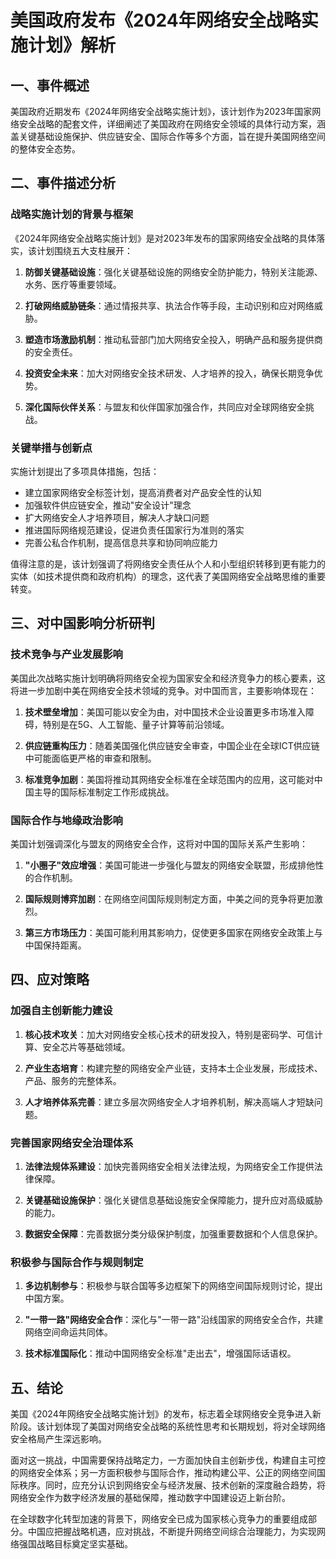 # 美国政府发布《2024年网络安全战略实施计划》解析

## 一、事件概述

美国政府近期发布《2024年网络安全战略实施计划》，该计划作为2023年国家网络安全战略的配套文件，详细阐述了美国政府在网络安全领域的具体行动方案，涵盖关键基础设施保护、供应链安全、国际合作等多个方面，旨在提升美国网络空间的整体安全态势。

## 二、事件描述分析

### 战略实施计划的背景与框架

《2024年网络安全战略实施计划》是对2023年发布的国家网络安全战略的具体落实，该计划围绕五大支柱展开：

1. **防御关键基础设施**：强化关键基础设施的网络安全防护能力，特别关注能源、水务、医疗等重要领域。

2. **打破网络威胁链条**：通过情报共享、执法合作等手段，主动识别和应对网络威胁。

3. **塑造市场激励机制**：推动私营部门加大网络安全投入，明确产品和服务提供商的安全责任。

4. **投资安全未来**：加大对网络安全技术研发、人才培养的投入，确保长期竞争优势。

5. **深化国际伙伴关系**：与盟友和伙伴国家加强合作，共同应对全球网络安全挑战。

### 关键举措与创新点

实施计划提出了多项具体措施，包括：

- 建立国家网络安全标签计划，提高消费者对产品安全性的认知
- 加强软件供应链安全，推动"安全设计"理念
- 扩大网络安全人才培养项目，解决人才缺口问题
- 推进国际网络规范建设，促进负责任国家行为准则的落实
- 完善公私合作机制，提高信息共享和协同响应能力

值得注意的是，该计划强调了将网络安全责任从个人和小型组织转移到更有能力的实体（如技术提供商和政府机构）的理念，这代表了美国网络安全战略思维的重要转变。

## 三、对中国影响分析研判

### 技术竞争与产业发展影响

美国此次战略实施计划明确将网络安全视为国家安全和经济竞争力的核心要素，这将进一步加剧中美在网络安全技术领域的竞争。对中国而言，主要影响体现在：

1. **技术壁垒增加**：美国可能以安全为由，对中国技术企业设置更多市场准入障碍，特别是在5G、人工智能、量子计算等前沿领域。

2. **供应链重构压力**：随着美国强化供应链安全审查，中国企业在全球ICT供应链中可能面临更严格的审查和限制。

3. **标准竞争加剧**：美国将推动其网络安全标准在全球范围内的应用，这可能对中国主导的国际标准制定工作形成挑战。

### 国际合作与地缘政治影响

美国计划强调深化与盟友的网络安全合作，这将对中国的国际关系产生影响：

1. **"小圈子"效应增强**：美国可能进一步强化与盟友的网络安全联盟，形成排他性的合作机制。

2. **国际规则博弈加剧**：在网络空间国际规则制定方面，中美之间的竞争将更加激烈。

3. **第三方市场压力**：美国可能利用其影响力，促使更多国家在网络安全政策上与中国保持距离。

## 四、应对策略

### 加强自主创新能力建设

1. **核心技术攻关**：加大对网络安全核心技术的研发投入，特别是密码学、可信计算、安全芯片等基础领域。

2. **产业生态培育**：构建完整的网络安全产业链，支持本土企业发展，形成技术、产品、服务的完整体系。

3. **人才培养体系完善**：建立多层次网络安全人才培养机制，解决高端人才短缺问题。

### 完善国家网络安全治理体系

1. **法律法规体系建设**：加快完善网络安全相关法律法规，为网络安全工作提供法律保障。

2. **关键基础设施保护**：强化关键信息基础设施安全保障能力，提升应对高级威胁的能力。

3. **数据安全保障**：完善数据分类分级保护制度，加强重要数据和个人信息保护。

### 积极参与国际合作与规则制定

1. **多边机制参与**：积极参与联合国等多边框架下的网络空间国际规则讨论，提出中国方案。

2. **"一带一路"网络安全合作**：深化与"一带一路"沿线国家的网络安全合作，共建网络空间命运共同体。

3. **技术标准国际化**：推动中国网络安全标准"走出去"，增强国际话语权。

## 五、结论

美国《2024年网络安全战略实施计划》的发布，标志着全球网络安全竞争进入新阶段。该计划体现了美国对网络安全战略的系统性思考和长期规划，将对全球网络安全格局产生深远影响。

面对这一挑战，中国需要保持战略定力，一方面加快自主创新步伐，构建自主可控的网络安全体系；另一方面积极参与国际合作，推动构建公平、公正的网络空间国际秩序。同时，应充分认识到网络安全与经济发展、技术创新的深度融合趋势，将网络安全作为数字经济发展的基础保障，推动数字中国建设迈上新台阶。

在全球数字化转型加速的背景下，网络安全已成为国家核心竞争力的重要组成部分。中国应把握战略机遇，应对挑战，不断提升网络空间综合治理能力，为实现网络强国战略目标奠定坚实基础。